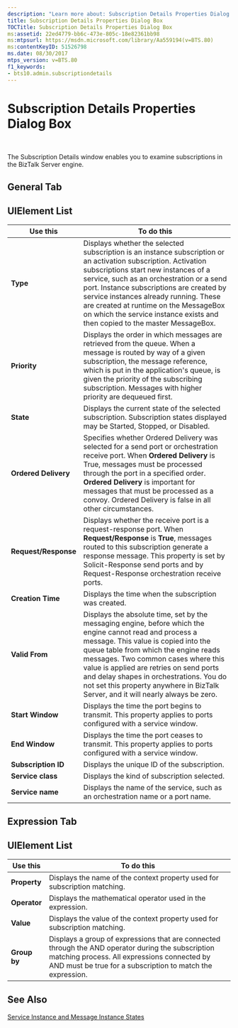 ```yaml
---
description: "Learn more about: Subscription Details Properties Dialog Box"
title: Subscription Details Properties Dialog Box
TOCTitle: Subscription Details Properties Dialog Box
ms:assetid: 22ed4779-bb6c-473e-805c-18e82361bb98
ms:mtpsurl: https://msdn.microsoft.com/library/Aa559194(v=BTS.80)
ms:contentKeyID: 51526798
ms.date: 08/30/2017
mtps_version: v=BTS.80
f1_keywords:
- bts10.admin.subscriptiondetails
---
```


# Subscription Details Properties Dialog Box

 

The Subscription Details window enables you to examine subscriptions in the BizTalk Server engine.

## General Tab

## UIElement List

<table>
<thead>
<tr class="header">
<th>Use this</th>
<th>To do this</th>
</tr>
</thead>
<tbody>
<tr class="odd">
<td><strong>Type</strong></td>
<td>Displays whether the selected subscription is an instance subscription or an activation subscription. Activation subscriptions start new instances of a service, such as an orchestration or a send port. Instance subscriptions are created by service instances already running. These are created at runtime on the MessageBox on which the service instance exists and then copied to the master MessageBox.</td>
</tr>
<tr class="even">
<td><strong>Priority</strong></td>
<td>Displays the order in which messages are retrieved from the queue. When a message is routed by way of a given subscription, the message reference, which is put in the application's queue, is given the priority of the subscribing subscription. Messages with higher priority are dequeued first.</td>
</tr>
<tr class="odd">
<td><strong>State</strong></td>
<td>Displays the current state of the selected subscription. Subscription states displayed may be Started, Stopped, or Disabled.</td>
</tr>
<tr class="even">
<td><strong>Ordered Delivery</strong></td>
<td>Specifies whether Ordered Delivery was selected for a send port or orchestration receive port. When <strong>Ordered Delivery</strong> is True, messages must be processed through the port in a specified order. <strong>Ordered Delivery</strong> is important for messages that must be processed as a convoy. Ordered Delivery is false in all other circumstances.</td>
</tr>
<tr class="odd">
<td><strong>Request/Response</strong></td>
<td>Displays whether the receive port is a request-response port. When <strong>Request/Response</strong> is <strong>True</strong>, messages routed to this subscription generate a response message. This property is set by Solicit-Response send ports and by Request-Response orchestration receive ports.</td>
</tr>
<tr class="even">
<td><strong>Creation Time</strong></td>
<td>Displays the time when the subscription was created.</td>
</tr>
<tr class="odd">
<td><strong>Valid From</strong></td>
<td>Displays the absolute time, set by the messaging engine, before which the engine cannot read and process a message. This value is copied into the queue table from which the engine reads messages. Two common cases where this value is applied are retries on send ports and delay shapes in orchestrations. You do not set this property anywhere in BizTalk Server, and it will nearly always be zero.</td>
</tr>
<tr class="even">
<td><strong>Start Window</strong></td>
<td>Displays the time the port begins to transmit. This property applies to ports configured with a service window.</td>
</tr>
<tr class="odd">
<td><strong>End Window</strong></td>
<td>Displays the time the port ceases to transmit. This property applies to ports configured with a service window.</td>
</tr>
<tr class="even">
<td><strong>Subscription ID</strong></td>
<td>Displays the unique ID of the subscription.</td>
</tr>
<tr class="odd">
<td><strong>Service class</strong></td>
<td>Displays the kind of subscription selected.</td>
</tr>
<tr class="even">
<td><strong>Service name</strong></td>
<td>Displays the name of the service, such as an orchestration name or a port name.</td>
</tr>
</tbody>
</table>


## Expression Tab

## UIElement List

<table>
<thead>
<tr class="header">
<th>Use this</th>
<th>To do this</th>
</tr>
</thead>
<tbody>
<tr class="odd">
<td><strong>Property</strong></td>
<td>Displays the name of the context property used for subscription matching.</td>
</tr>
<tr class="even">
<td><strong>Operator</strong></td>
<td>Displays the mathematical operator used in the expression.</td>
</tr>
<tr class="odd">
<td><strong>Value</strong></td>
<td>Displays the value of the context property used for subscription matching.</td>
</tr>
<tr class="even">
<td><strong>Group by</strong></td>
<td>Displays a group of expressions that are connected through the AND operator during the subscription matching process. All expressions connected by AND must be true for a subscription to match the expression.</td>
</tr>
</tbody>
</table>


## See Also

[Service Instance and Message Instance States](service-instance-and-message-instance-states.md)

